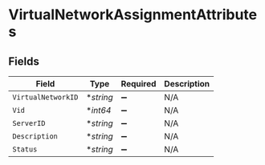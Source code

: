 # VirtualNetworkAssignmentAttributes


## Fields

| Field              | Type               | Required           | Description        |
| ------------------ | ------------------ | ------------------ | ------------------ |
| `VirtualNetworkID` | **string*          | :heavy_minus_sign: | N/A                |
| `Vid`              | **int64*           | :heavy_minus_sign: | N/A                |
| `ServerID`         | **string*          | :heavy_minus_sign: | N/A                |
| `Description`      | **string*          | :heavy_minus_sign: | N/A                |
| `Status`           | **string*          | :heavy_minus_sign: | N/A                |